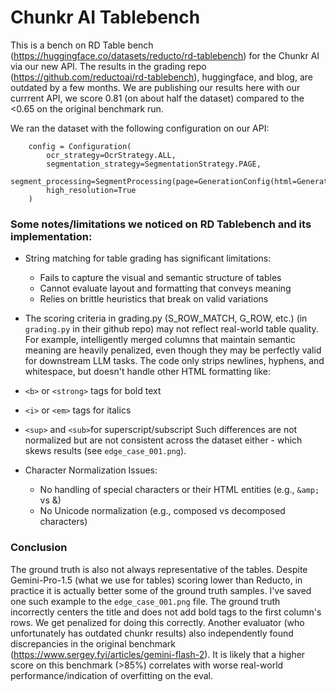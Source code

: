 # Chunkr AI Tablebench


This is a bench on RD Table bench (https://huggingface.co/datasets/reducto/rd-tablebench) for the Chunkr AI via our new API. The results in the grading repo (https://github.com/reductoai/rd-tablebench), huggingface, and blog, are outdated by a few months. We are publishing our results here with our currrent API, we score 0.81 (on about half the dataset) compared to the <0.65 on the original benchmark run. 

We ran the dataset with the following configuration on our API: 
```
    config = Configuration(
        ocr_strategy=OcrStrategy.ALL,
        segmentation_strategy=SegmentationStrategy.PAGE,
        segment_processing=SegmentProcessing(page=GenerationConfig(html=GenerationStrategy.LLM)),
        high_resolution=True
    )
```

### Some notes/limitations we noticed on RD Tablebench and its implementation:

- String matching for table grading has significant limitations:
  - Fails to capture the visual and semantic structure of tables
  - Cannot evaluate layout and formatting that conveys meaning
  - Relies on brittle heuristics that break on valid variations

- The scoring criteria in grading.py (S_ROW_MATCH, G_ROW, etc.) (in ```grading.py``` in their github repo) may not reflect real-world table quality. For example, intelligently merged columns that maintain semantic meaning are heavily penalized, even though they may be perfectly valid for downstream LLM tasks.
The code only strips newlines, hyphens, and whitespace, but doesn't handle other HTML formatting like:
- ```<b>``` or ```<strong>``` tags for bold text
- ```<i>``` or ```<em>``` tags for italics
- ```<sup>``` and ```<sub>```for superscript/subscript
Such differences are not normalized but are not consistent across the dataset either - which skews results (see ```edge_case_001.png```).

- Character Normalization Issues:
  - No handling of special characters or their HTML entities (e.g., ```&amp;``` vs &)
  - No Unicode normalization (e.g., composed vs decomposed characters)

### Conclusion

The ground truth is also not always representative of the tables. Despite Gemini-Pro-1.5 (what we use for tables) scoring lower than Reducto, in practice it is actually better some of the ground truth samples. I've saved one such example to the ```edge_case_001.png``` file. The ground truth incorrectly centers the title and does not add bold tags to the first column's rows. We get penalized for doing this correctly. Another evaluator (who unfortunately has outdated chunkr results) also independently found discrepancies in the original benchmark (https://www.sergey.fyi/articles/gemini-flash-2). It is likely that a higher score on this benchmark (>85%) correlates with worse real-world performance/indication of overfitting on the eval. 

